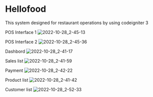# Hellofood
This system designed for restaurant operations by using codeigniter 3

POS Interface 1
![2022-10-28_2-45-13](https://user-images.githubusercontent.com/10183305/198400135-3f4dbaec-f47f-486c-94fc-4123d5ee46f9.png)


POS Interface 2
![2022-10-28_2-45-36](https://user-images.githubusercontent.com/10183305/198400366-98497ff2-0d40-46d8-b617-dcd4a841da59.png)

Dashbord
![2022-10-28_2-41-17](https://user-images.githubusercontent.com/10183305/198400306-2133b7c6-0424-4e74-9b46-4bfb57741f71.png)

Sales list
![2022-10-28_2-41-59](https://user-images.githubusercontent.com/10183305/198400542-d656aa39-3137-49c4-945b-7b8bd13cc6a7.png)

Payment 
![2022-10-28_2-42-22](https://user-images.githubusercontent.com/10183305/198400588-d548b5ad-7e81-4719-bb98-d3f088c70ff0.png)

Product list
![2022-10-28_2-41-42](https://user-images.githubusercontent.com/10183305/198400645-e6cfc2af-2589-4d58-950b-246e4731a283.png)

Customer list
![2022-10-28_2-52-33](https://user-images.githubusercontent.com/10183305/198400803-757d8b85-c3dc-44b5-8454-25d7d7bef625.png)
